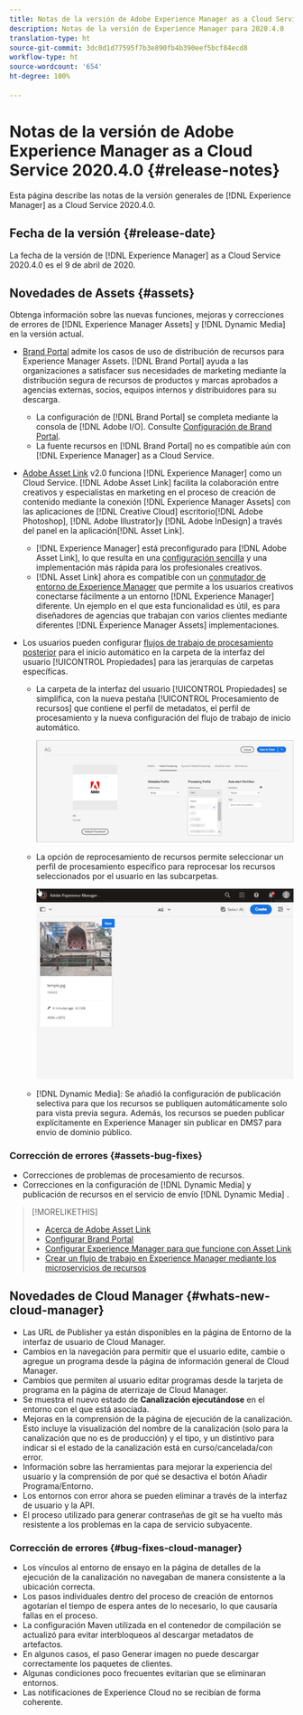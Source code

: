 ```yaml
---
title: Notas de la versión de Adobe Experience Manager as a Cloud Service para 2020.4.0
description: Notas de la versión de Experience Manager para 2020.4.0
translation-type: ht
source-git-commit: 3dc0d1d77595f7b3e890fb4b390eef5bcf84ecd8
workflow-type: ht
source-wordcount: '654'
ht-degree: 100%

---
```



# Notas de la versión de Adobe Experience Manager as a Cloud Service 2020.4.0 {#release-notes}

Esta página describe las notas de la versión generales de [!DNL Experience Manager] as a Cloud Service 2020.4.0.

## Fecha de la versión {#release-date}

La fecha de la versión de [!DNL Experience Manager] as a Cloud Service 2020.4.0 es el 9 de abril de 2020.

## Novedades de Assets {#assets}

Obtenga información sobre las nuevas funciones, mejoras y correcciones de errores de [!DNL Experience Manager Assets] y [!DNL Dynamic Media] en la versión actual.

* [Brand Portal](https://docs.adobe.com/content/help/en/experience-manager-brand-portal/using/home.html) admite los casos de uso de distribución de recursos para Experience Manager Assets. [!DNL Brand Portal] ayuda a las organizaciones a satisfacer sus necesidades de marketing mediante la distribución segura de recursos de productos y marcas aprobados a agencias externas, socios, equipos internos y distribuidores para su descarga.
   * La configuración de [!DNL Brand Portal] se completa mediante la consola de [!DNL Adobe I/O]. Consulte [Configuración de Brand Portal](https://docs.adobe.com/content/help/en/experience-manager-brand-portal/using/publish/configure-aem-assets-with-brand-portal.html).
   * La fuente recursos en [!DNL Brand Portal] no es compatible aún con [!DNL Experience Manager] as a Cloud Service.

* [Adobe Asset Link](https://helpx.adobe.com/es/enterprise/using/adobe-asset-link.html) v2.0 funciona [!DNL Experience Manager] como un Cloud Service. [!DNL Adobe Asset Link] facilita la colaboración entre creativos y especialistas en marketing en el proceso de creación de contenido mediante la conexión [!DNL Experience Manager Assets] con las aplicaciones de [!DNL Creative Cloud] escritorio[!DNL Adobe Photoshop], [!DNL Adobe Illustrator]y [!DNL Adobe InDesign] a través del panel en la aplicación[!DNL Asset Link].
   * [!DNL Experience Manager] está preconfigurado para [!DNL Adobe Asset Link], lo que resulta en una [configuración sencilla](https://helpx.adobe.com/enterprise/using/configure-aem-assets-for-asset-link.html) y una implementación más rápida para los profesionales creativos.
   * [!DNL Asset Link] ahora es compatible con un [conmutador de entorno de Experience Manager](https://helpx.adobe.com/enterprise/using/manage-assets-using-adobe-asset-link.html#UseAdobeAssetLink) que permite a los usuarios creativos conectarse fácilmente a un entorno [!DNL Experience Manager] diferente. Un ejemplo en el que esta funcionalidad es útil, es para diseñadores de agencias que trabajan con varios clientes mediante diferentes [!DNL Experience Manager Assets] implementaciones.

* Los usuarios pueden configurar [flujos de trabajo de procesamiento posterior](/help/assets/asset-microservices-configure-and-use.md#post-processing-workflows) para el inicio automático en la carpeta de la interfaz del usuario [!UICONTROL Propiedades] para las jerarquías de carpetas específicas.
   * La carpeta de la interfaz del usuario [!UICONTROL Propiedades] se simplifica, con la nueva pestaña [!UICONTROL Procesamiento de recursos] que contiene el perfil de metadatos, el perfil de procesamiento y la nueva configuración del flujo de trabajo de inicio automático.

      ![Los perfiles de procesamiento se pueden aplicar fácilmente a las carpetas, y todos los recursos cargados a las carpetas se procesan mediante estos perfiles](/help/assets/assets/asset-processing-folder-properties.png)

   * La opción de reprocesamiento de recursos permite seleccionar un perfil de procesamiento específico para reprocesar los recursos seleccionados por el usuario en las subcarpetas.

      ![Reprocesar los recursos seleccionados con un perfil de procesamiento específico](/help/assets/assets/fpo-existing-asset-reprocess.gif)

   * [!DNL Dynamic Media]: Se añadió la configuración de publicación selectiva para que los recursos se publiquen automáticamente solo para vista previa segura. Además, los recursos se pueden publicar explícitamente en Experience Manager sin publicar en DMS7 para envío de dominio público.

### Corrección de errores {#assets-bug-fixes}

* Correcciones de problemas de procesamiento de recursos.
* Correcciones en la configuración de [!DNL Dynamic Media] y publicación de recursos en el servicio de envío [!DNL Dynamic Media] .

>[!MORELIKETHIS]
>
>* [Acerca de Adobe Asset Link](https://www.adobe.com/creativecloud/business/enterprise/adobe-asset-link.html)
>* [Configurar Brand Portal](https://docs.adobe.com/content/help/en/experience-manager-brand-portal/using/publish/configure-aem-assets-with-brand-portal.html)
>* [Configurar Experience Manager para que funcione con Asset Link](https://helpx.adobe.com/enterprise/using/configure-aem-assets-for-asset-link.html)
>* [Crear un flujo de trabajo en Experience Manager mediante los microservicios de recursos](https://docs.adobe.com/content/help/en/experience-manager-cloud-service/assets/manage/asset-microservices-configure-and-use.html#post-processing-workflows)


## Novedades de Cloud Manager {#whats-new-cloud-manager}

* Las URL de Publisher ya están disponibles en la página de Entorno de la interfaz de usuario de Cloud Manager.
* Cambios en la navegación para permitir que el usuario edite, cambie o agregue un programa desde la página de información general de Cloud Manager.
* Cambios que permiten al usuario editar programas desde la tarjeta de programa en la página de aterrizaje de Cloud Manager.
* Se muestra el nuevo estado de **Canalización ejecutándose** en el entorno con el que está asociada.
* Mejoras en la comprensión de la página de ejecución de la canalización. Esto incluye la visualización del nombre de la canalización (solo para la canalización que no es de producción) y el tipo, y un distintivo para indicar si el estado de la canalización está en curso/cancelada/con error.
* Información sobre las herramientas para mejorar la experiencia del usuario y la comprensión de por qué se desactiva el botón Añadir Programa/Entorno.
* Los entornos con error ahora se pueden eliminar a través de la interfaz de usuario y la API.
* El proceso utilizado para generar contraseñas de git se ha vuelto más resistente a los problemas en la capa de servicio subyacente.

### Corrección de errores {#bug-fixes-cloud-manager}

* Los vínculos al entorno de ensayo en la página de detalles de la ejecución de la canalización no navegaban de manera consistente a la ubicación correcta.
* Los pasos individuales dentro del proceso de creación de entornos agotarían el tiempo de espera antes de lo necesario, lo que causaría fallas en el proceso.
* La configuración Maven utilizada en el contenedor de compilación se actualizó para evitar interbloqueos al descargar metadatos de artefactos.
* En algunos casos, el paso Generar imagen no puede descargar correctamente los paquetes de clientes.
* Algunas condiciones poco frecuentes evitarían que se eliminaran entornos.
* Las notificaciones de Experience Cloud no se recibían de forma coherente.
